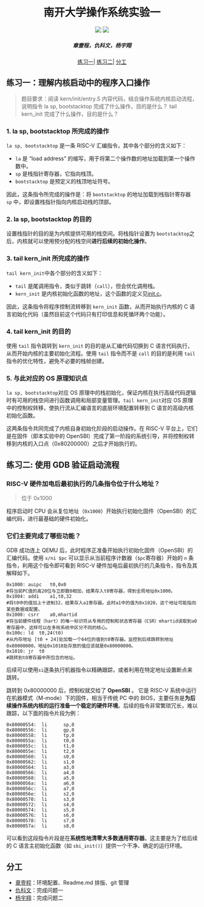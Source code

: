 <h1 align="center"> 南开大学操作系统实验一 </h1>
<p align="center">
<a href="https://cc.nankai.edu.cn/"><img src="https://img.shields.io/badge/NKU-CS-07679f"></a>
<a href="http://oslab.mobisys.cc/"><img src="https://img.shields.io/badge/NKU-OS-86006a"></a>
</p>
<h5 align="center"><em>章壹程，仇科文，杨宇翔 </em></h5>
<p align="center">
<p align="center">
  <a href="#练习一">练习一</a>|
  <a href="#练习二">练习二</a>|
  <a href="#分工">分工</a>
</p>

## 练习一：理解内核启动中的程序入口操作

> 题目要求：阅读 kern/init/entry.S 内容代码，结合操作系统内核启动流程，说明指令 la sp, bootstacktop 完成了什么操作，目的是什么？ tail kern_init 完成了什么操作，目的是什么？

### 1. la sp, bootstacktop 所完成的操作

`la sp, bootstacktop` 是一条 RISC-V 汇编指令，其中各个部分的含义如下：

- `la` 是 “load address” 的缩写，用于将第二个操作数的地址加载到第一个操作数中。
- `sp` 是栈指针寄存器，它指向栈顶。
- `bootstacktop` 是预定义的栈顶地址符号。

因此，这条指令所完成的操作是：将 `bootstacktop` 的地址加载到栈指针寄存器 `sp` 中，即设置栈指针指向内核启动栈的顶部。

### 2. la sp, bootstacktop 的目的

设置栈指针的目的是为内核提供可用的栈空间。将栈指针设置为 `bootstacktop`之后，内核就可以使用预分配的栈空间**进行后续的初始化操作**。

### 3. tail kern_init 所完成的操作

`tail kern_init`中各个部分的含义如下：

- `tail` 是尾调用指令，类似于跳转（`call`），但会优化调用栈。
- `kern_init` 是内核初始化函数的地址，这个函数的定义见[init.c](kern/init/init.c)。

因此，这条指令将程序控制流转移到 `kern_init` 函数，从而开始执行内核的 C 语言初始化代码（虽然目前这个代码只有打印信息和死循环两个功能）。

### 4. tail kern_init 的目的

使用 `tail` 指令跳转到 `kern_init` 的目的是从汇编代码切换到 C 语言代码执行，从而开始内核的主要初始化流程。使用 `tail` 指令而不是 `call` 的目的是利用 `tail` 指令的优化特性，避免不必要的栈帧创建。

### 5. 与此对应的 OS 原理知识点

`la sp, bootstacktop`对应 OS 原理中的栈初始化，保证内核在执行高级代码逻辑时有可用的栈空间进行函数调用和局部变量管理。`tail kern_init`对应 OS 原理中的控制权转移，使执行流从汇编语言的底层环境配置转移到 C 语言的高级内核初始化函数。

这两条指令共同完成了内核自身初始化阶段的启动操作。在 RISC-V 平台上，它们是在固件（即本实验中的 OpenSBI）完成了第一阶段的系统引导，并将控制权转移到内核的入口点（0x80200000）之后才开始执行的。

## 练习二: 使用 GDB 验证启动流程

### RISC-V 硬件加电后最初执行的几条指令位于什么地址？

> 位于 0x1000

程序启动时 CPU 会从复位地址（`0x1000`）开始执行初始化固件（OpenSBI）的汇编代码，进行最基础的硬件初始化。

### 它们主要完成了哪些功能？

GDB 成功连上 QEMU 后，此时程序正准备开始执行初始化固件（OpenSBI）的汇编代码。使用 `x/ni $pc` 可以显示从当前程序计数器（`$pc`寄存器）开始的 `n` 条指令，利用这个指令即可看到 RISC-V 硬件加电后最初执行的几条指令，指令及其解释如下。

```assembly
0x1000: auipc	t0,0x0
#将当前PC值的高20位与立即数0相加，结果存入t0寄存器，得到全局地址0x1000。
0x1004:	addi	a1,t0,32
#将t0中的值加上十进制32，结果存入a1寄存器。此时a1中的值为0x1020，这个地址可能指向某些数据或配置。
0x1008:	csrr	a0,mhartid
#将当前硬件线程（hart）的唯一标识符从专用的控制和状态寄存器（CSR）mhartid读取到a0寄存器中，这样可以在多核系统中区分不同的核心。
0x100c:	ld	t0,24(t0)
#从内存地址 [t0 + 24]处加载一个64位的值到t0寄存器。监控到后续跳转到地址 0x80000000，地址0x1018处存放的值应该就是0x80000000。
0x1010:	jr	t0
#跳转到t0寄存器中所包含的地址。
```

后续可以使用`si`逐条执行机器指令以精确跟踪，或者利用在特定地址设置断点来跳转。

跳转到 0x80000000 后，控制权就交给了 **OpenSBI** 。 它是 RISC-V 系统中运行在机器模式（M-mode）下的固件，相当于传统 PC 中的 BIOS，主要任务是**为后续操作系统内核的运行准备一个稳定的硬件环境**。后续的指令非常繁琐冗长，难以跟踪，以下面的指令片段为例：

```assembly
0x80000554:  li      sp,0
0x80000556:  li      gp,0
0x80000558:  li      tp,0
0x8000055a:  li      t0,0
0x8000055c:  li      t1,0
0x8000055e:  li      t2,0
0x80000560:  li      s0,0
0x80000562:  li      s1,0
0x80000564:  li      a3,0
0x80000566:  li      a4,0
0x80000568:  li      a5,0
0x8000056a:  li      a6,0
0x8000056c:  li      a7,0
0x8000056e:  li      s2,0
0x80000570:  li      s3,0
0x80000572:  li      s4,0
0x80000574:  li      s5,0
0x80000576:  li      s6,0
0x80000578:  li      s7,0
0x8000057a:  li      s8,0
```

可以看到这段指令片段是在**系统性地清零大多数通用寄存器**。这主要是为了给后续的 C 语言主初始化函数（如 `sbi_init()`）提供一个干净、确定的运行环境。

## 分工

- [章壹程](https://github.com/u2003yuge)：环境配置、Readme.md 排版、git 管理
- [仇科文](https://github.com/luyanhexay)：完成问题一
- [杨宇翔](https://github.com/sheepspacefly)：完成问题二
